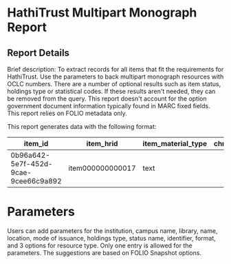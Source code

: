 # HathiTrust Multipart Monograph Report

## Report Details

Brief description: To extract records for all items that fit the requirements for HathiTrust. Use the parameters to back multipart monograph resources with OCLC numbers. There are a number of optional results such as item status, holdings type or statistical codes. If these results aren't needed, they can be removed from the query. This report doesn't account for the option government document information typically found in MARC fixed fields. This report relies on FOLIO metadata only. 

This report generates data with the following format:

| item_id | item_hrid | item_material_type | chronology | enumeration | item_status_name | instance_id | instance_hrid | instanace_status_name | instance_resource_type | instance_mode_of_issuance | instance_identifier_name | instance_identifier | instance_format | holdings_type_name | item_stat_code_type_name | item_stat_code_name | hol_stat_code_type_name | hol_stat_code_name | inst_stat_code_type_name | inst_stat_code_name | location_name | campus_name | library_name | institution_name |
|---|---|---|---|---|---|---|---|---|---|---|---|---|---|---|---|---|---|---|---|---|---|---|---|---|
| 0b96a642-5e7f-452d-9cae-9cee66c9a892 | item000000000017 | text |  |  | Available | 69640328-788e-43fc-9c3c-af39e243f3b7 | inst000000000001 | Temporary | text | single unit | OCLC | 98837837 | unmediated -- volume | physical | ARL (Collection stats) | Serials, print (serials) | ARL (Collection stats) | Serials, print (serials) | ARL (Collection stats) | Serials, print (serials) |


# Parameters

Users can add parameters for the institution, campus name, library, name, location, mode of issuance, holdings type, status name, identifier, format, and 3 options for resource type. Only one entry is allowed for the parameters. The suggestions are based on FOLIO Snapshot options.

